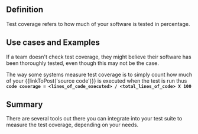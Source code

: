 ## Definition
Test coverage refers to how much of your software is tested in percentage.

## Use cases and Examples
If a team doesn't check test coverage, they might believe their software has been thoroughly tested, even though this may not be the case.

The way some systems measure test coverage is to simply count how much of your {{linkToPost('source code')}} is executed when the test is run thus **`code coverage = <lines_of_code_executed> / <total_lines_of_code> X 100`**

## Summary
There are several tools out there you can integrate into your test suite to measure the test coverage, depending on your needs.
